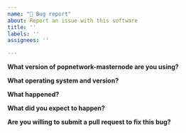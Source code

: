 ```yaml
---
name: "🐞 Bug report"
about: Report an issue with this software
title: ''
labels: ''
assignees: ''

---
```


<!-- DO NOT POST LINKS OR REFERENCES TO COPYRIGHTED CONTENT IN YOUR ISSUE. -->

**What version of popnetwork-masternode are you using?**

**What operating system and version?**

**What happened?**

**What did you expect to happen?**

**Are you willing to submit a pull request to fix this bug?**
